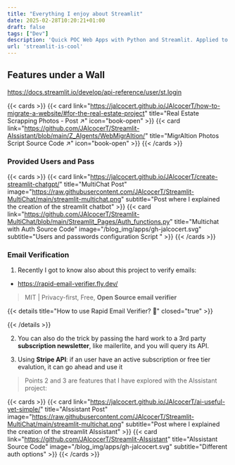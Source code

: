 ```yaml
---
title: "Everything I enjoy about Streamlit"
date: 2025-02-28T10:20:21+01:00
draft: false
tags: ["Dev"]
description: 'Quick POC Web Apps with Python and Streamlit. Applied to a Real Estate Calculator with GenAI Powered recommentations.'
url: 'streamlit-is-cool'
---
```



## Features under a Wall

https://docs.streamlit.io/develop/api-reference/user/st.login

{{< cards >}}
  {{< card link="https://jalcocert.github.io/JAlcocerT/how-to-migrate-a-website/#for-the-real-estate-project" title="Real Estate Scrapping Photos - Post ↗" icon="book-open" >}}
  {{< card link="https://github.com/JAlcocerT/Streamlit-AIssistant/blob/main/Z_AIgents/WebMigrAItion/" title="MigrAItion Photos Script Source Code ↗" icon="book-open" >}}
{{< /cards >}}

### Provided Users and Pass

{{< cards >}}
  {{< card link="https://jalcocert.github.io/JAlcocerT/create-streamlit-chatgpt/" title="MultiChat Post" image="https://raw.githubusercontent.com/JAlcocerT/Streamlit-MultiChat/main/streamlit-multichat.png" subtitle="Post where I explained the creation of the streamlit chatbot" >}}
  {{< card link="https://github.com/JAlcocerT/Streamlit-MultiChat/blob/main/Streamlit_Pages/Auth_functions.py" title="Multichat with Auth Source Code" image="/blog_img/apps/gh-jalcocert.svg" subtitle="Users and passwords configuration Script " >}}
{{< /cards >}}

### Email Verification


1. Recently I got to know also about this project to verify emails:

* https://rapid-email-verifier.fly.dev/

> MIT | Privacy-first, Free, **Open Source email verifier**


{{< details title="How to use Rapid Email Verifier? 📌" closed="true" >}}


{{< /details >}}


2. You can also do the trick by passing the hard work to a 3rd party **subscription newsletter**, like mailerlite, and you will query its API.

3. Using **Stripe API**: if an user have an active subscription or free tier evalution, it can go ahead and use it

> Points 2 and 3 are features that I have explored with the AIssistant project:

{{< cards >}}
  {{< card link="https://jalcocert.github.io/JAlcocerT/ai-useful-yet-simple/" title="AIssistant Post" image="https://raw.githubusercontent.com/JAlcocerT/Streamlit-MultiChat/main/streamlit-multichat.png" subtitle="Post where I explained the creation of the streamlit AIssistant" >}}
  {{< card link="https://github.com/JAlcocerT/Streamlit-AIssistant" title="AIssistant Source Code" image="/blog_img/apps/gh-jalcocert.svg" subtitle="Different auth options" >}}
{{< /cards >}}